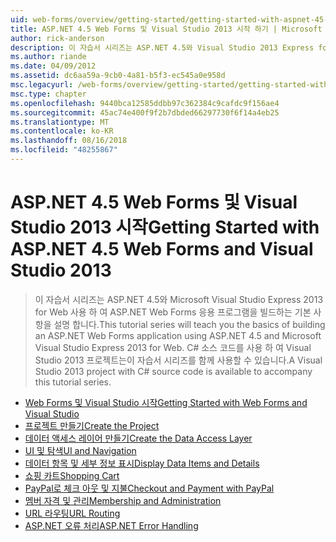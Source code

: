 ```yaml
---
uid: web-forms/overview/getting-started/getting-started-with-aspnet-45-web-forms/index
title: ASP.NET 4.5 Web Forms 및 Visual Studio 2013 시작 하기 | Microsoft Docs
author: rick-anderson
description: 이 자습서 시리즈는 ASP.NET 4.5와 Visual Studio 2013 Express for Web 사용 하 여 ASP.NET Web Forms 응용 프로그램을 빌드하는 기본 사항을 설명 합니다. 고...
ms.author: riande
ms.date: 04/09/2012
ms.assetid: dc6aa59a-9cb0-4a81-b5f3-ec545a0e958d
msc.legacyurl: /web-forms/overview/getting-started/getting-started-with-aspnet-45-web-forms
msc.type: chapter
ms.openlocfilehash: 9440bca12585ddbb97c362384c9cafdc9f156ae4
ms.sourcegitcommit: 45ac74e400f9f2b7dbded66297730f6f14a4eb25
ms.translationtype: MT
ms.contentlocale: ko-KR
ms.lasthandoff: 08/16/2018
ms.locfileid: "48255867"
---
```

<a name="getting-started-with-aspnet-45-web-forms-and-visual-studio-2013"></a><span data-ttu-id="4e219-104">ASP.NET 4.5 Web Forms 및 Visual Studio 2013 시작</span><span class="sxs-lookup"><span data-stu-id="4e219-104">Getting Started with ASP.NET 4.5 Web Forms and Visual Studio 2013</span></span>
====================
> <span data-ttu-id="4e219-105">이 자습서 시리즈는 ASP.NET 4.5와 Microsoft Visual Studio Express 2013 for Web 사용 하 여 ASP.NET Web Forms 응용 프로그램을 빌드하는 기본 사항을 설명 합니다.</span><span class="sxs-lookup"><span data-stu-id="4e219-105">This tutorial series will teach you the basics of building an ASP.NET Web Forms application using ASP.NET 4.5 and Microsoft Visual Studio Express 2013 for Web.</span></span> <span data-ttu-id="4e219-106">C# 소스 코드를 사용 하 여 Visual Studio 2013 프로젝트는이 자습서 시리즈를 함께 사용할 수 있습니다.</span><span class="sxs-lookup"><span data-stu-id="4e219-106">A Visual Studio 2013 project with C# source code is available to accompany this tutorial series.</span></span>


- [<span data-ttu-id="4e219-107">Web Forms 및 Visual Studio 시작</span><span class="sxs-lookup"><span data-stu-id="4e219-107">Getting Started with Web Forms and Visual Studio</span></span>](introduction-and-overview.md)
- [<span data-ttu-id="4e219-108">프로젝트 만들기</span><span class="sxs-lookup"><span data-stu-id="4e219-108">Create the Project</span></span>](create-the-project.md)
- [<span data-ttu-id="4e219-109">데이터 액세스 레이어 만들기</span><span class="sxs-lookup"><span data-stu-id="4e219-109">Create the Data Access Layer</span></span>](create_the_data_access_layer.md)
- [<span data-ttu-id="4e219-110">UI 및 탐색</span><span class="sxs-lookup"><span data-stu-id="4e219-110">UI and Navigation</span></span>](ui_and_navigation.md)
- [<span data-ttu-id="4e219-111">데이터 항목 및 세부 정보 표시</span><span class="sxs-lookup"><span data-stu-id="4e219-111">Display Data Items and Details</span></span>](display_data_items_and_details.md)
- [<span data-ttu-id="4e219-112">쇼핑 카트</span><span class="sxs-lookup"><span data-stu-id="4e219-112">Shopping Cart</span></span>](shopping-cart.md)
- [<span data-ttu-id="4e219-113">PayPal로 체크 아웃 및 지불</span><span class="sxs-lookup"><span data-stu-id="4e219-113">Checkout and Payment with PayPal</span></span>](checkout-and-payment-with-paypal.md)
- [<span data-ttu-id="4e219-114">멤버 자격 및 관리</span><span class="sxs-lookup"><span data-stu-id="4e219-114">Membership and Administration</span></span>](membership-and-administration.md)
- [<span data-ttu-id="4e219-115">URL 라우팅</span><span class="sxs-lookup"><span data-stu-id="4e219-115">URL Routing</span></span>](url-routing.md)
- [<span data-ttu-id="4e219-116">ASP.NET 오류 처리</span><span class="sxs-lookup"><span data-stu-id="4e219-116">ASP.NET Error Handling</span></span>](aspnet-error-handling.md)
